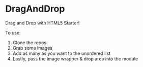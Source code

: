 # DragAndDrop

Drag and Drop with HTML5 Starter!

To use:

1. Clone the repos
2. Grab some images
3. Add as many as you want to the unordered list
4. Lastly, pass the image wrapper & drop area into the module

